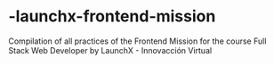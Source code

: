 # -launchx-frontend-mission
Compilation of all practices of the Frontend Mission for the course Full Stack Web Developer by LaunchX - Innovacción Virtual
